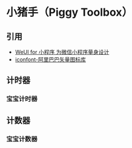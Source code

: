 # 小猪手（Piggy Toolbox）

## 引用

- [WeUI for 小程序 为微信小程序量身设计](https://github.com/Tencent/weui-wxss)
- [iconfont-阿里巴巴矢量图标库](https://www.iconfont.cn/)

## 计时器

### 宝宝计时器

## 计数器

### 宝宝计数器



